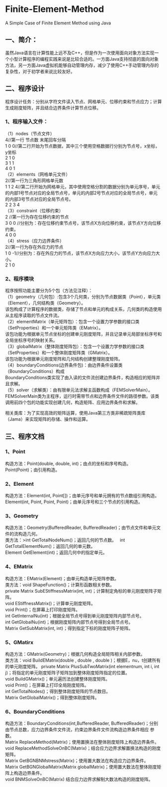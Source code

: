 # Finite-Element-Method
A Simple Case of Finite Element Method using Java
## 一、简介：
虽然Java语言在计算性能上远不及C++，但是作为一次使用面向对象方法实现一个小型计算程序的编程实践来说是比较合适的。一方面Java支持彻底的面向对象方法，另一方面Java虚拟机能够自动管理内存，减少了使用C++手动管理内存的复杂性，对于初学者来说比较友好。
## 二、程序设计
程序设计任务：分别从字符文件读入节点、网格单元、位移约束和节点应力；计算生成刚度矩阵，并且结合边界条件计算节点位移。  
### 1、程序输入文件：  
（1）nodes（节点文件）   
4//第一行 节点数 末尾回车分隔   
1 0 0//第二行开始为节点数据，其中三个使用空格数据行分别为节点号，x坐标，y坐标   
2 1 0   
3 1 1   
4 0 1   
（2）elements（网格单元文件）   
2//第一行为三角形网格单元数   
1 1 2 4//第二行开始为网格单元，其中使用空格分割的数据分别为单元序号，单元的内部1号节点对应的全局节点号，单元的内部2号节点对应的全局节点号，单元的内部3号节点对应的全局节点号。   
2 2 3 4   
（3）constraint（位移约束）    
2 //第一行为存在位移约束的节点    
3 0 0 //分别为：存在位移约束节点号，该节点X方向位移约束，该节点Y方向位移约束。  
4 0 0    
（4）stress（应力边界条件）   
2//第一行为存在外应力的节点    
1 0 -1//分别为：存在外应力的节点，该节点X方向应力大小，该节点Y方向应力大小。   
2 1 0    
### 2、程序模块     
程序按照功能主要分为5个包（方法见注释）：  
 （1）geometry（几何包）:包含3个几何类，分别为节点数据类（Point），单元类（Element），几何结构类（Geometry）。   
该包构成了计算程序的数据类，存储了节点和单元的构成关系，几何类的构造使用从主程序读取的节点文件流。   
 （2）elementMatrix（单元矩阵包）：包含一个设置力学参数的接口类（SetProperties）和一个单元矩阵类（EMatrix）。   
该包功能为根据单元节点坐标的创建单元刚度矩阵，并且记录单元局部坐标序号和全局坐标序号的映射关系。   
 （3）globalMatrix（整体刚度矩阵包）：包含一个设置力学参数的接口类（SetProperties）和一个整体刚度矩阵类（GMatrix）。   
该包功能为根据单元刚度矩阵和几何结构创建整理刚度矩阵。  
 （4）boundaryConditions(边界条件包)：由边界条件设置类（BoundaryConditions）构成  
BoundaryConditions类实现了由入读的文件流创建边界条件，构造相应的矩阵并且求解。  
 （5）solver（求解类）：由有限单元法求解主函数构成（FEMSolverMain）。  
FEMSolverMain类为主程序，运行时需带节点和边界条件文件的路径参数。该类调用前四个包的功能实现创建几何，构造矩阵、应用边界条件和求解。    

 相关类库：为了实现高效的矩阵运算，使用Java第三方类非稀疏矩阵类库（Jama）来实现矩阵的存储、操作和运算。 
 ## 三、程序文档
 ### 1、Point  
构造方法：Point(double, double, int)；由点的坐标和序号构造。  
         Point(Point)；由引用构造。  
### 2、Element  
 构造方法：Element(int, Point[])；由单元序号和单元拥有的节点数组引用构造。   
         Element(int, Point, Point, Point)；由单元序号和三个节点的引用构造。    
### 3、Geometry  
 构造方法：Geometry(BufferedReader, BufferedReader)；由节点文件和单元文件的流构造几何。   
 类方法：>int GetTotalNodeNum()；返回几何的节点数。  
 int GetTotalElementNum()；返回几何的单元数。  
 Element GetElement(int)；返回几何中的指定单元。  
### 4、EMatrix  
 构造方法：EMatrix(Element)；由单元构造单元矩阵参数。  
 类方法：void ShapeFunction()；计算形函数相关参数。  
 private Matrix SubEStiffnessMatrix(int, int)；计算制定角标的单元刚度矩阵子矩阵。  
 void EStiffnessMatrix()；计算单元刚度矩阵。  
 void Print()；在屏幕上打印刚度矩阵。  
 int GetInternalNu(int)；根据全局节点号得到单元刚度矩阵内部节点号。  
 int GetGlobalNu(int)；根据刚度矩阵内部节点号得到全局节点号。  
 Matrix GetSubMatrix(int, int)；得到指定下标的刚度矩阵子矩阵。  
### 5、GMatirx   
 构造方法：GMatrix(Geometry)；根据几何构造全局矩阵相关内部参数。  
 类方法：void BuildEMatrix(double , double , double )；根据E，nu，t创建所有的单元刚度矩阵。
 private Matrix PlusSubTwoMatrix(int elementnum, int i, int j)；将指定的单元刚度矩阵子矩阵加到整体刚度矩阵指定的位置。  
 void BuildGMatrix()；单元遍历法创建整体刚度矩阵。  
 void Print()；在屏幕上打印全局刚度矩阵。  
 int GetTotalNodes()；得到整体刚度矩阵的节点数目。  
 Matrix GetGlobalMatrix()；得到整体刚度矩阵。  
### 6、BoundaryConditions  
 构造方法：BoundaryConditions(int,BufferedReader, BufferedReader)；分别由节点总数，应力边界条件文件流，约束边界条件文件流构造边界条件相应
 参数。   
 Matrix ReplaceMethod(Matrix)；使用置换法在整体刚度矩阵上构造边界条件。  
 void ReplaceMethodSolveOnBC(Matrix)；结合应力边界求解置换法构造的刚度矩阵。  
 Matrix GetBGNBNMstress(Matrix)；使用置大数法在构造应力边界条件。  
 Matrix GetBGNGlobalMatrix(Matrix globalMatrix)；使用置大数法在整体刚度矩阵上构造边界条件。  
 void BNMSolveOnBC(Matrix) 结合应力边界求解制大数法构造的刚度矩阵。  

